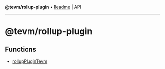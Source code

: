 **@tevm/rollup-plugin** • [Readme](README.md) \| API

***

# @tevm/rollup-plugin

## Functions

- [rollupPluginTevm](functions/rollupPluginTevm.md)
